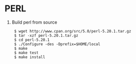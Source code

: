 PERL
====

1. Build perl from source

        $ wget http://www.cpan.org/src/5.0/perl-5.20.1.tar.gz
        $ tar -xzf perl-5.20.1.tar.gz
        $ cd perl-5.20.1
        $ ./Configure -des -Dprefix=$HOME/local
        $ make
        $ make test
        $ make install


